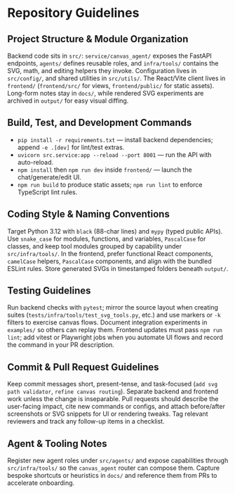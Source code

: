 # Repository Guidelines

## Project Structure & Module Organization
Backend code sits in `src/`: `service/canvas_agent/` exposes the FastAPI endpoints, `agents/` defines reusable roles, and `infra/tools/` contains the SVG, math, and editing helpers they invoke. Configuration lives in `src/config/`, and shared utilities in `src/utils/`. The React/Vite client lives in `frontend/` (`frontend/src/` for views, `frontend/public/` for static assets). Long-form notes stay in `docs/`, while rendered SVG experiments are archived in `output/` for easy visual diffing.

## Build, Test, and Development Commands
- `pip install -r requirements.txt` — install backend dependencies; append `-e .[dev]` for lint/test extras.
- `uvicorn src.service:app --reload --port 8001` — run the API with auto-reload.
- `npm install` then `npm run dev` inside `frontend/` — launch the chat/generate/edit UI.
- `npm run build` to produce static assets; `npm run lint` to enforce TypeScript lint rules.

## Coding Style & Naming Conventions
Target Python 3.12 with `black` (88-char lines) and `mypy` (typed public APIs). Use `snake_case` for modules, functions, and variables, `PascalCase` for classes, and keep tool modules grouped by capability under `src/infra/tools/`. In the frontend, prefer functional React components, `camelCase` helpers, `PascalCase` components, and align with the bundled ESLint rules. Store generated SVGs in timestamped folders beneath `output/`.

## Testing Guidelines
Run backend checks with `pytest`; mirror the source layout when creating suites (`tests/infra/tools/test_svg_tools.py`, etc.) and use markers or `-k` filters to exercise canvas flows. Document integration experiments in `examples/` so others can replay them. Frontend updates must pass `npm run lint`; add vitest or Playwright jobs when you automate UI flows and record the command in your PR description.

## Commit & Pull Request Guidelines
Keep commit messages short, present-tense, and task-focused (`add svg path validator`, `refine canvas routing`). Separate backend and frontend work unless the change is inseparable. Pull requests should describe the user-facing impact, cite new commands or configs, and attach before/after screenshots or SVG snippets for UI or rendering tweaks. Tag relevant reviewers and track any follow-up items in a checklist.

## Agent & Tooling Notes
Register new agent roles under `src/agents/` and expose capabilities through `src/infra/tools/` so the `canvas_agent` router can compose them. Capture bespoke shortcuts or heuristics in `docs/` and reference them from PRs to accelerate onboarding.
